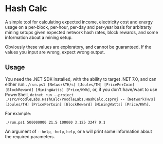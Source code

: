 # Hash Calc

A simple tool for calculating expected income, electricity cost and energy usage on a per-block, per-hour, per-day and per-year basis for arbitrarty mining setups given expected network hash rates, block rewards, and some information about a mining setup.

Obviously these values are exploratory, and cannot be guaranteed. If the values you input are wrong, expect wrong output.

## Usage

You need the .NET SDK installed, with the ability to target .NET 7.0, and can either run `./run.ps1 [NetworkTH/s] [Joules/TH] [PricePerCoin] [BlockReward] [MiningWatts] [Price/KWh]`, or, if you don't have/want to use PowerShell, `dotnet run --project ./src/PoodleLabs.HashCalc/PoodleLabs.HashCalc.csproj -- [NetworkTH/s] [Joules/TH] [PricePerCoin] [BlockReward] [MiningWatts] [Price/KWh]`.

For example:
```
./run.ps1 500000000 21.5 100000 3.125 3247 0.1
```

An argument of `--help`, `-help`, `help`, or `h` will print some information about the required parameters.
